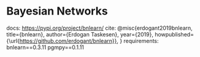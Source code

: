 # Bayesian Networks
docs: https://pypi.org/project/bnlearn/
cite: @misc{erdogant2019bnlearn,
  title={bnlearn},
  author={Erdogan Taskesen},
  year={2019},
  howpublished={\url{https://github.com/erdogant/bnlearn}},
}
requirements:
bnlearn==0.3.11
pgmpy==0.1.11